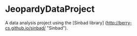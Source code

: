 # JeopardyDataProject
A data analysis project using the [Sinbad library] (http://berry-cs.github.io/sinbad/ "Sinbad"). 
